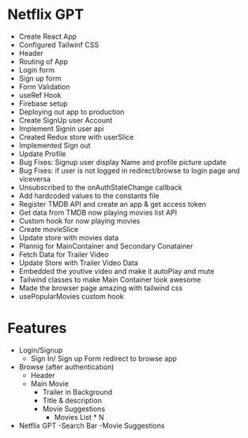 # Netflix GPT

- Create React App
- Configured Tailwinf CSS
- Header
- Routing of App
- Login form
- Sign up form
- Form Validation
- useRef Hook
- Firebase setup
- Deploying out app to production
- Create SignUp user Account
- Implement Signin user api
- Created Redux store with userSlice
- Implemented Sign out
- Update Profile
- Bug Fixes: Signup user display Name and profile picture update
- Bug Fixes: if user is not logged in redirect/browse to login page and viceversa
- Unsubscribed to the onAuthStateChange callback
- Add hardcoded values to the constants file
- Register TMDB API and create an app & get access token
- Get data from TMDB now playing movies list API
- Custom hook for now playing movies
- Create movieSlice
- Update store with movies data
- Plannig for MainContainer and Secondary Conatainer
- Fetch Data for Trailer Video
- Update Store with Trailer Video Data
- Embedded the youtive video and make it autoPlay and mute
- Tailwind classes to make Main Container look awesome
- Made the browser page amazing with tailwind css
- usePopularMovies custom hook

# Features

- Login/Signup
  - Sign In/ Sign up Form
    redirect to browse app
- Browse (after authentication)
  - Header
  - Main Movie
    - Trailer in Background
    - Title & description
    - Movie Suggestions
      - Movies List \* N
- Netflix GPT
  -Search Bar
  -Movie Suggestions
